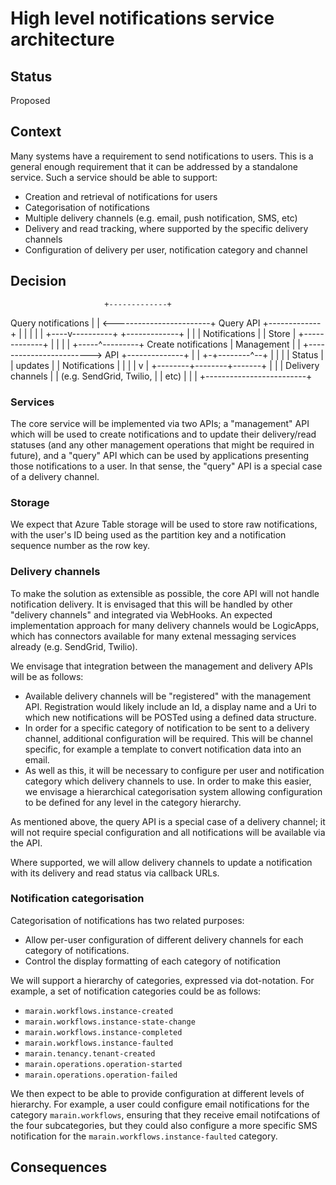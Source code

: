 # High level notifications service architecture

## Status

Proposed

## Context

Many systems have a requirement to send notifications to users. This is a general enough requirement that it can be addressed by a standalone service. Such a service should be able to support:
- Creation and retrieval of notifications for users
- Categorisation of notifications
- Multiple delivery channels (e.g. email, push notification, SMS, etc)
- Delivery and read tracking, where supported by the specific delivery channels
- Configuration of delivery per user, notification category and channel

## Decision

                         +-------------+
  Query notifications    |             |
<------------------------+ Query API   +-------------+
                         |             |             |
                         |             |        +----v----------+
                         +-------------+        |               |
                                                | Notifications |
                                                | Store         |
                         +-------------+        |               |
                         |             |        +-----^---------+
 Create notifications    | Management  |              |
+------------------------> API         +--------------+
                         |             |
                         +-+--------^--+
                           |        |
                           |        | Status
                           |        | updates
                           |        |
             Notifications |        |
                           |        |
                           v        |
                  +--------+--------+-------+
                  |                         |
                  | Delivery channels       |
                  | (e.g. SendGrid, Twilio, |
                  | etc)                    |
                  |                         |
                  +-------------------------+


### Services

The core service will be implemented via two APIs; a "management" API which will be used to create notifications and to update their delivery/read statuses (and any other management operations that might be required in future), and a "query" API which can be used by applications presenting those notifications to a user. In that sense, the "query" API is a special case of a delivery channel.

### Storage

We expect that Azure Table storage will be used to store raw notifications, with the user's ID being used as the partition key and a notification sequence number as the row key.

### Delivery channels

To make the solution as extensible as possible, the core API will not handle notification delivery. It is envisaged that this will be handled by other "delivery channels" and integrated via WebHooks. An expected implementation approach for many delivery channels would be LogicApps, which has connectors available for many extenal messaging services already (e.g. SendGrid, Twilio).

We envisage that integration between the management and delivery APIs will be as follows:
- Available delivery channels will be "registered" with the management API. Registration would likely include an Id, a display name and a Uri to which new notifications will be POSTed using a defined data structure.
- In order for a specific category of notification to be sent to a delivery channel, additional configuration will be required. This will be channel specific, for example a template to convert notification data into an email.
- As well as this, it will be necessary to configure per user and notification category which delivery channels to use. In order to make this easier, we envisage a hierarchical categorisation system allowing configuration to be defined for any level in the category hierarchy.

As mentioned above, the query API is a special case of a delivery channel; it will not require special configuration and all notifications will be available via the API.

Where supported, we will allow delivery channels to update a notification with its delivery and read status via callback URLs.

### Notification categorisation

Categorisation of notifications has two related purposes:
- Allow per-user configuration of different delivery channels for each category of notifications.
- Control the display formatting of each category of notification

We will support a hierarchy of categories, expressed via dot-notation. For example, a set of notification categories could be as follows:
- `marain.workflows.instance-created`
- `marain.workflows.instance-state-change`
- `marain.workflows.instance-completed`
- `marain.workflows.instance-faulted`
- `marain.tenancy.tenant-created`
- `marain.operations.operation-started`
- `marain.operations.operation-failed`

We then expect to be able to provide configuration at different levels of hierarchy. For example, a user could configure email notifications for the category `marain.workflows`, ensuring that they receive email notifcations of the four subcategories, but they could also configure a more specific SMS notification for the `marain.workflows.instance-faulted` category.

## Consequences

